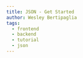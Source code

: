 ```yaml
---
title: JSON - Get Started
author: Wesley Bertipaglia
tags:
  - frontend
  - backend
  - tutorial
  - json
---
```

